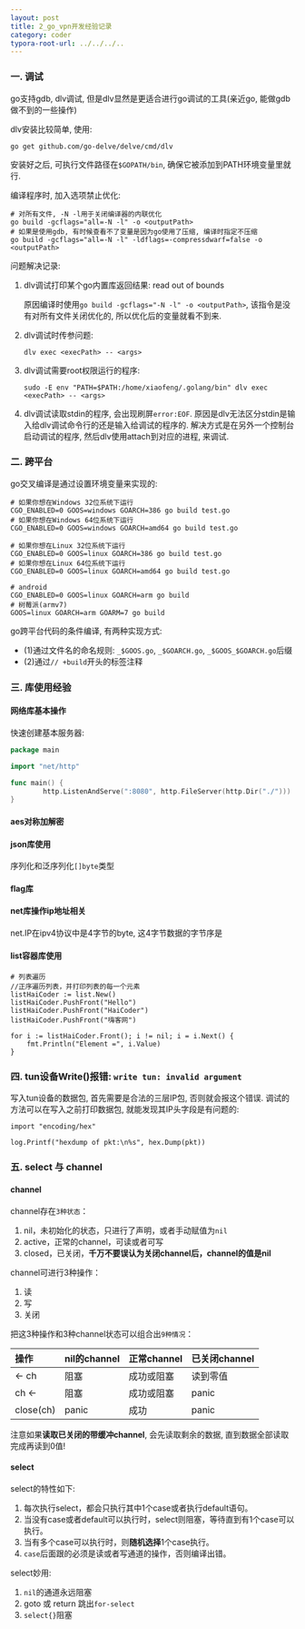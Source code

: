 ```yaml
---
layout: post
title: 2_go_vpn开发经验记录
category: coder
typora-root-url: ../../../..
---
```


### 一. 调试

go支持gdb, dlv调试, 但是dlv显然是更适合进行go调试的工具(亲近go, 能做gdb做不到的一些操作)

dlv安装比较简单, 使用:

```shell
go get github.com/go-delve/delve/cmd/dlv
```

安装好之后, 可执行文件路径在`$GOPATH/bin`, 确保它被添加到PATH环境变量里就行.

编译程序时, 加入选项禁止优化:

```shell
# 对所有文件, -N -l用于关闭编译器的内联优化
go build -gcflags="all=-N -l" -o <outputPath>
# 如果是使用gdb, 有时候查看不了变量是因为go使用了压缩, 编译时指定不压缩
go build -gcflags="all=-N -l" -ldflags=-compressdwarf=false -o <outputPath>
```

问题解决记录:

1. dlv调试打印某个go内置库返回结果: read out of bounds
   
   原因编译时使用`go build -gcflags="-N -l" -o <outputPath>`, 该指令是没有对所有文件关闭优化的, 所以优化后的变量就看不到来.

2. dlv调试时传参问题:
   
   ```shell
   dlv exec <execPath> -- <args>
   ```

3. dlv调试需要root权限运行的程序:
   
   ```shell
   sudo -E env "PATH=$PATH:/home/xiaofeng/.golang/bin" dlv exec <execPath> -- <args>
   ```

4. dlv调试读取stdin的程序, 会出现刷屏`error:EOF`. 原因是dlv无法区分stdin是输入给dlv调试命令行的还是输入给调试的程序的. 解决方式是在另外一个控制台启动调试的程序, 然后dlv使用attach到对应的进程, 来调试.

### 二. 跨平台

go交叉编译是通过设置环境变量来实现的:

```shell
# 如果你想在Windows 32位系统下运行
CGO_ENABLED=0 GOOS=windows GOARCH=386 go build test.go
# 如果你想在Windows 64位系统下运行
CGO_ENABLED=0 GOOS=windows GOARCH=amd64 go build test.go

# 如果你想在Linux 32位系统下运行
CGO_ENABLED=0 GOOS=linux GOARCH=386 go build test.go
# 如果你想在Linux 64位系统下运行
CGO_ENABLED=0 GOOS=linux GOARCH=amd64 go build test.go

# android
CGO_ENABLED=0 GOOS=linux GOARCH=arm go build
# 树莓派(armv7)
GOOS=linux GOARCH=arm GOARM=7 go build
```

go跨平台代码的条件编译, 有两种实现方式: 

* (1)通过文件名的命名规则: `_$GOOS.go`, `_$GOARCH.go`, `_$GOOS_$GOARCH.go`后缀
* (2)通过`// +build`开头的标签注释

### 三. 库使用经验

#### 网络库基本操作

快速创建基本服务器:

```go
package main

import "net/http"

func main() {
        http.ListenAndServe(":8080", http.FileServer(http.Dir("./")))
}
```

#### aes对称加解密

#### json库使用

序列化和泛序列化`[]byte`类型

#### flag库

#### net库操作ip地址相关

net.IP在ipv4协议中是4字节的byte, 这4字节数据的字节序是

#### list容器库使用

```shell
# 列表遍历
//正序遍历列表，并打印列表的每一个元素
listHaiCoder := list.New()
listHaiCoder.PushFront("Hello")
listHaiCoder.PushFront("HaiCoder")
listHaiCoder.PushFront("嗨客网")

for i := listHaiCoder.Front(); i != nil; i = i.Next() {
    fmt.Println("Element =", i.Value)
}
```

### 四. tun设备Write()报错: `write tun: invalid argument`

写入tun设备的数据包, 首先需要是合法的三层IP包, 否则就会报这个错误. 调试的方法可以在写入之前打印数据包, 就能发现其IP头字段是有问题的:

```shell
import "encoding/hex"

log.Printf("hexdump of pkt:\n%s", hex.Dump(pkt))
```

### 五. select 与 channel

#### channel

channel存在`3种状态`：

1. nil，未初始化的状态，只进行了声明，或者手动赋值为`nil`
2. active，正常的channel，可读或者可写
3. closed，已关闭，**千万不要误认为关闭channel后，channel的值是nil**

channel可进行3种操作：

1. 读
2. 写
3. 关闭

把这3种操作和3种channel状态可以组合出`9种情况`：

| 操作        | nil的channel | 正常channel | 已关闭channel |
|:--------- |:----------- |:--------- |:---------- |
| <- ch     | 阻塞          | 成功或阻塞     | 读到零值       |
| ch <-     | 阻塞          | 成功或阻塞     | panic      |
| close(ch) | panic       | 成功        | panic      |

注意如果**读取已关闭的带缓冲channel**, 会先读取剩余的数据, 直到数据全部读取完成再读到0值!

#### select

select的特性如下:

1. 每次执行select，都会只执行其中1个case或者执行default语句。
2. 当没有case或者default可以执行时，select则阻塞，等待直到有1个case可以执行。
3. 当有多个case可以执行时，则**随机选择**1个case执行。
4. `case`后面跟的必须是读或者写通道的操作，否则编译出错。

select妙用:

1. `nil`的通道永远阻塞
2. goto 或 return 跳出`for-select`
3. `select{}`阻塞